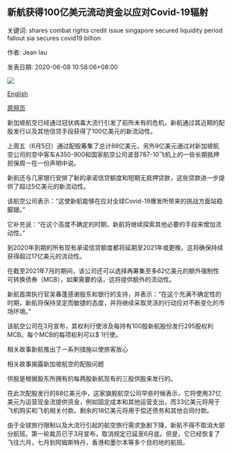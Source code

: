 ## 新航获得100亿美元流动资金以应对Covid-19辐射

关键词: shares combat rights credit issue singapore secured liquidity period fallout sia secures covid19 billion

作者: Jean Iau

发表日期: 2020-06-08 10:58:06+08:00

![](https://www.straitstimes.com/sites/default/files/styles/x_large/public/articles/2020/06/08/fhsia08.jpg?itok=ijUTZd0G)

[English](SIA%20secures%20%2410%20billion%20of%20liquidity%20to%20combat%20Covid-19%20fallout.md)

[原网页](https://www.straitstimes.com/singapore/transport/sia-secures-10-billion-of-liquidity-to-combat-covid-19-fallout)

新加坡航空已经通过冠状病毒大流行引发了前所未有的危机，新航通过其近期的配股发行以及其他信贷手段获得了100亿美元的新流动性。

上周五（6月5日）通过配股筹集了总计88亿美元，另外9亿美元通过对新加坡航空公司的空中客车A350-900和国家航空公司波音787-10飞机上的一些长期抵押担保周一在一份声明中说。

新航还与几家银行安排了新的承诺信贷额度和短期无抵押贷款，这些贷款进一步提供了超过5亿美元的新流动性。

该航空公司表示：“这使新航能够在应对全球Covid-19爆发所带来的挑战方面站稳脚跟。”

它补充说：“在这个高度不确定的时期，新航将继续探索其他必要的手段来增加流动性。”

到2020年到期的所有现有承诺信贷额度都将延期至2021年或更晚，这将确保持续获得超过17亿美元的流动性。

在截至2021年7月的期间，该公司还可以选择再筹集至多62亿美元的额外强制性可转换债券（MCB），如果需要的话，这将提供额外的流动性。

新航首席执行官吴春蓬感谢股东和银行的支持，并表示：“在这个充满不确定性的时期，新航将保持坚定而敏捷的态度，并将继续采取灵活的行动应对不断变化的市场环境。”

该航空公司在3月宣布，其权利行使涉及每持有100股新航股份发行295股权利MCB。每个MCB的每项权利可以$ 1行使。

相关故事新航推出了一系列措施以使旅客放心

相关故事揭露新加坡航空的配股问题

供股是根据股东所拥有的每两股新航现有的三股供股来发行的。

在此次配股发行的88亿美元中，这家旗舰航空公司早些时候表示，它将使用37亿美元为运营现金流提供资金，例如固定成本和其他运营支出，而33亿美元将用于飞机购买和飞机相关付款。剩余的18亿美元将用于偿还债务和其他合同付款。

由于全球旅行限制以及大流行引起的航空旅行需求急剧下降，新航不得不取消大部分航班。第一轮裁员已于3月宣布，取消规定已延至6月底。但是，它已经恢复了飞往六月，七月到阿姆斯特丹，香港和墨尔本等多个目的地的航班。